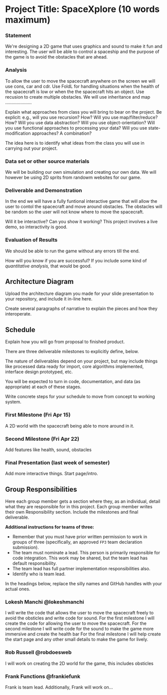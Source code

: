 # Project Title: SpaceXplore (10 words maximum)

### Statement
We're designing a 2D game that uses graphics and sound to make it fun and interesting. The user will be able to control a spaceship and the purpose of the game is to avoid the obstacles that are ahead. 

### Analysis
To allow the user to move the spacecraft anywhere on the screen we will use cons, car and cdr. Use FoldL for handling situations when the health of the spacecraft is low or when the the spacecraft hits an object. Use recusion to create multiple obstacles. We will use inheritance and map .....................

Explain what approaches from class you will bring to bear on the project. Be explicit: e.g., will you use recursion? How? Will you use map/filter/reduce? How? Will you use data abstraction? Will you use object-orientation? Will you use functional approaches to processing your data? Will you use state-modification approaches? A combination?

The idea here is to identify what ideas from the class you will use in carrying out your project. 

### Data set or other source materials
We will be building our own simulation and creating our own data. We will however be using 2D sprits from randowm websites for our game.


### Deliverable and Demonstration
In the end we will have a fully funtional interactive game that will allow the user to contol the spacecraft and move around obstacles. The obstacles will be random so the user will not know where to move the spacecraft. 


Will it be interactive? Can you show it working? This project involves a live demo, so interactivity is good.

### Evaluation of Results
We should be able to run the game without any errors till the end.


How will you know if you are successful? 
If you include some kind of _quantitative analysis,_ that would be good.

## Architecture Diagram
Upload the architecture diagram you made for your slide presentation to your repository, and include it in-line here.

Create several paragraphs of narrative to explain the pieces and how they interoperate.

## Schedule
Explain how you will go from proposal to finished product. 

There are three deliverable milestones to explicitly define, below.

The nature of deliverables depend on your project, but may include things like processed data ready for import, core algorithms implemented, interface design prototyped, etc. 

You will be expected to turn in code, documentation, and data (as appropriate) at each of these stages.

Write concrete steps for your schedule to move from concept to working system. 

### First Milestone (Fri Apr 15)
A 2D world with the spacecraft being able to more around in it. 

### Second Milestone (Fri Apr 22)
Add features like health, sound, obstacles 

### Final Presentation (last week of semester)
Add more interactive things. Start page/intro.

## Group Responsibilities
Here each group member gets a section where they, as an individual, detail what they are responsible for in this project. Each group member writes their own Responsibility section. Include the milestones and final deliverable.

**Additional instructions for teams of three:** 
* Remember that you must have prior written permission to work in groups of three (specifically, an approved `FP3` team declaration submission).
* The team must nominate a lead. This person is primarily responsible for code integration. This work may be shared, but the team lead has default responsibility.
* The team lead has full partner implementation responsibilities also.
* Identify who is team lead.

In the headings below, replace the silly names and GitHub handles with your actual ones.

### Lokesh Manchi @lokeshmanchi
I will write the code that allows the user to move the spacecraft freely to avoid the obsticles and write code for sound.
For the first milestone I will create the code for allowing the user to move the spacecraft.
For the second milestone I will write code for the sound to make the game more immersive and create the health bar
For the final milestone I will help create the start page and any other small details to make the game for lively.


### Rob Russell @robdoesweb
I will work on creating the 2D world for the game, this includes obsticles 

### Frank Functions @frankiefunk 
Frank is team lead. Additionally, Frank will work on...   
